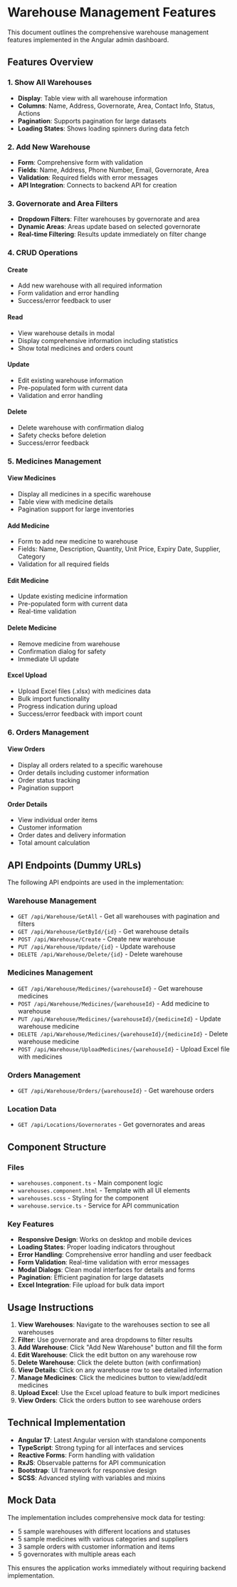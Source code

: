 # Warehouse Management Features

This document outlines the comprehensive warehouse management features implemented in the Angular admin dashboard.

## Features Overview

### 1. Show All Warehouses

- **Display**: Table view with all warehouse information
- **Columns**: Name, Address, Governorate, Area, Contact Info, Status, Actions
- **Pagination**: Supports pagination for large datasets
- **Loading States**: Shows loading spinners during data fetch

### 2. Add New Warehouse

- **Form**: Comprehensive form with validation
- **Fields**: Name, Address, Phone Number, Email, Governorate, Area
- **Validation**: Required fields with error messages
- **API Integration**: Connects to backend API for creation

### 3. Governorate and Area Filters

- **Dropdown Filters**: Filter warehouses by governorate and area
- **Dynamic Areas**: Areas update based on selected governorate
- **Real-time Filtering**: Results update immediately on filter change

### 4. CRUD Operations

#### Create

- Add new warehouse with all required information
- Form validation and error handling
- Success/error feedback to user

#### Read

- View warehouse details in modal
- Display comprehensive information including statistics
- Show total medicines and orders count

#### Update

- Edit existing warehouse information
- Pre-populated form with current data
- Validation and error handling

#### Delete

- Delete warehouse with confirmation dialog
- Safety checks before deletion
- Success/error feedback

### 5. Medicines Management

#### View Medicines

- Display all medicines in a specific warehouse
- Table view with medicine details
- Pagination support for large inventories

#### Add Medicine

- Form to add new medicine to warehouse
- Fields: Name, Description, Quantity, Unit Price, Expiry Date, Supplier, Category
- Validation for all required fields

#### Edit Medicine

- Update existing medicine information
- Pre-populated form with current data
- Real-time validation

#### Delete Medicine

- Remove medicine from warehouse
- Confirmation dialog for safety
- Immediate UI update

#### Excel Upload

- Upload Excel files (.xlsx) with medicines data
- Bulk import functionality
- Progress indication during upload
- Success/error feedback with import count

### 6. Orders Management

#### View Orders

- Display all orders related to a specific warehouse
- Order details including customer information
- Order status tracking
- Pagination support

#### Order Details

- View individual order items
- Customer information
- Order dates and delivery information
- Total amount calculation

## API Endpoints (Dummy URLs)

The following API endpoints are used in the implementation:

### Warehouse Management

- `GET /api/Warehouse/GetAll` - Get all warehouses with pagination and filters
- `GET /api/Warehouse/GetById/{id}` - Get warehouse details
- `POST /api/Warehouse/Create` - Create new warehouse
- `PUT /api/Warehouse/Update/{id}` - Update warehouse
- `DELETE /api/Warehouse/Delete/{id}` - Delete warehouse

### Medicines Management

- `GET /api/Warehouse/Medicines/{warehouseId}` - Get warehouse medicines
- `POST /api/Warehouse/Medicines/{warehouseId}` - Add medicine to warehouse
- `PUT /api/Warehouse/Medicines/{warehouseId}/{medicineId}` - Update warehouse medicine
- `DELETE /api/Warehouse/Medicines/{warehouseId}/{medicineId}` - Delete warehouse medicine
- `POST /api/Warehouse/UploadMedicines/{warehouseId}` - Upload Excel file with medicines

### Orders Management

- `GET /api/Warehouse/Orders/{warehouseId}` - Get warehouse orders

### Location Data

- `GET /api/Locations/Governorates` - Get governorates and areas

## Component Structure

### Files

- `warehouses.component.ts` - Main component logic
- `warehouses.component.html` - Template with all UI elements
- `warehouses.scss` - Styling for the component
- `warehouse.service.ts` - Service for API communication

### Key Features

- **Responsive Design**: Works on desktop and mobile devices
- **Loading States**: Proper loading indicators throughout
- **Error Handling**: Comprehensive error handling and user feedback
- **Form Validation**: Real-time validation with error messages
- **Modal Dialogs**: Clean modal interfaces for details and forms
- **Pagination**: Efficient pagination for large datasets
- **Excel Integration**: File upload for bulk data import

## Usage Instructions

1. **View Warehouses**: Navigate to the warehouses section to see all warehouses
2. **Filter**: Use governorate and area dropdowns to filter results
3. **Add Warehouse**: Click "Add New Warehouse" button and fill the form
4. **Edit Warehouse**: Click the edit button on any warehouse row
5. **Delete Warehouse**: Click the delete button (with confirmation)
6. **View Details**: Click on any warehouse row to see detailed information
7. **Manage Medicines**: Click the medicines button to view/add/edit medicines
8. **Upload Excel**: Use the Excel upload feature to bulk import medicines
9. **View Orders**: Click the orders button to see warehouse orders

## Technical Implementation

- **Angular 17**: Latest Angular version with standalone components
- **TypeScript**: Strong typing for all interfaces and services
- **Reactive Forms**: Form handling with validation
- **RxJS**: Observable patterns for API communication
- **Bootstrap**: UI framework for responsive design
- **SCSS**: Advanced styling with variables and mixins

## Mock Data

The implementation includes comprehensive mock data for testing:

- 5 sample warehouses with different locations and statuses
- 5 sample medicines with various categories and suppliers
- 3 sample orders with customer information and items
- 5 governorates with multiple areas each

This ensures the application works immediately without requiring backend implementation.
